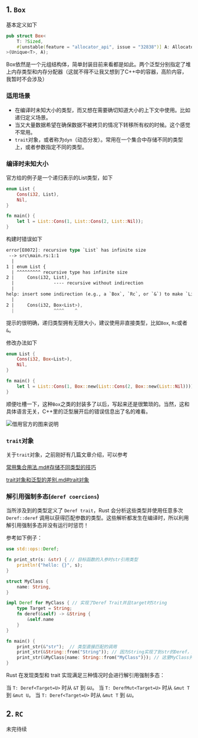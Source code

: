 ## 1. `Box`

基本定义如下

```rust
pub struct Box<
    T: ?Sized,
    #[unstable(feature = "allocator_api", issue = "32838")] A: Allocator = Global,
>(Unique<T>, A);
```

Box依然是一个元组结构体，简单封装目前来看都是如此。两个泛型分别指定了堆上内存类型和内存分配器（这就不得不让我又想到了C++中的容器，高阶内容，我暂时不会涉及）

### 适用场景

- 在编译时未知大小的类型，而又想在需要确切知道大小的上下文中使用。比如递归定义场景。
- 当又大量数据希望在确保数据不被拷贝的情况下转移所有权的时候。这个感觉不常用。
- `trait`对象，或者称为`dyn`（动态分发）。常用在一个集合中存储不同的类型上，或者参数指定不同的类型。



### 编译时未知大小

官方给的例子是一个递归表示的List类型，如下

```rust
enum List {
    Cons(i32, List),
    Nil,
}

fn main() {
    let l = List::Cons(1, List::Cons(2, List::Nil));
}
```

构建时错误如下

```rust
error[E0072]: recursive type `List` has infinite size
 --> src\main.rs:1:1
  |
1 | enum List {
  | ^^^^^^^^^ recursive type has infinite size
2 |     Cons(i32, List),
  |               ---- recursive without indirection
  |
help: insert some indirection (e.g., a `Box`, `Rc`, or `&`) to make `List` representable
  |
2 |     Cons(i32, Box<List>),
  |               ^^^^    ^
```

提示的很明确，递归类型拥有无限大小，建议使用非直接类型，比如`Box`, `Rc`或者`&`。

修改办法如下

```rust
enum List {
    Cons(i32, Box<List>),
    Nil,
}

fn main() {
    let l = List::Cons(1, Box::new(List::Cons(2, Box::new(List::Nil))));
}
```

顺便吐槽一下，这种`Box`之类的封装多了以后，写起来还是很繁琐的。当然，这和具体语言无关，C++里的泛型展开后的错误信息出了名的难看。

![借用官方的图来说明](https://cdn.learnku.com/uploads/images/201905/29/21793/Ufb7qIBPKg.png)

### `trait`对象

关于`trait`对象，之前刚好有几篇文章介绍，可以参考

[常用集合用法.md#存储不同类型的技巧](https://github.com/littleZhuo/rust_training/blob/main/doc/01%20%E9%80%9A%E7%94%A8%E7%B3%BB%E5%88%97/%E5%B8%B8%E7%94%A8%E9%9B%86%E5%90%88%E7%94%A8%E6%B3%95.md#%E5%AD%98%E5%82%A8%E4%B8%8D%E5%90%8C%E7%B1%BB%E5%9E%8B%E7%9A%84%E6%8A%80%E5%B7%A7)

[trait对象和泛型的差别.md#trait对象](https://github.com/littleZhuo/rust_training/blob/main/doc/02%20trait%E7%B3%BB%E5%88%97/trait%E5%AF%B9%E8%B1%A1%E5%92%8C%E6%B3%9B%E5%9E%8B%E7%9A%84%E5%B7%AE%E5%88%AB.md#trait%E5%AF%B9%E8%B1%A1)



### 解引用强制多态(`deref coercions`)

当所涉及到的类型定义了 `Deref trait`，Rust 会分析这些类型并使用任意多次 `Deref::deref` 调用以获得匹配参数的类型。这些解析都发生在编译时，所以利用解引用强制多态并没有运行时惩罚！

参考如下例子：

```rust
use std::ops::Deref;

fn print_str(s: &str) { // 目标函数的入参时str引用类型
    println!("hello: {}", s);
}

struct MyClass {
    name: String,
}

impl Deref for MyClass { // 实现了Deref Trait并且target时String
    type Target = String;
    fn deref(&self) -> &String {
        &self.name
    }
}

fn main() {
    print_str(&"str");  // 类型直接匹配的调用
    print_str(&String::from("String")); // 因为String实现了到str的Deref，所以也可以
    print_str(&MyClass{name: String::from("MyClass")}); // 这里MyClass先自动解引用到了String，然后又由String解引用到了str。
}
```



Rust 在发现类型和 trait 实现满足三种情况时会进行解引用强制多态：

当 `T: Deref<Target=U>` 时从 `&T` 到 `&U`。
当 `T: DerefMut<Target=U>` 时从 `&mut T` 到 `&mut U`。
当 `T: Deref<Target=U>` 时从 `&mut T` 到 `&U`。



## 2. `RC`

未完待续

